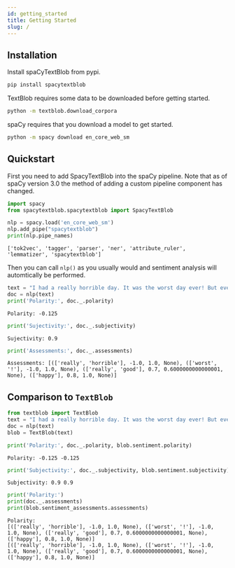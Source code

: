 ```yaml
---
id: getting_started
title: Getting Started
slug: /
---
```

## Installation

Install spaCyTextBlob from pypi.

```bash
pip install spacytextblob
```

TextBlob requires some data to be downloaded before getting started.

```bash
python -m textblob.download_corpora
```

spaCy requires that you download a model to get started.

```bash
python -m spacy download en_core_web_sm
```

## Quickstart

First you need to add SpacyTextBlob into the spaCy pipeline. Note that as of spaCy version 3.0 the method of adding a custom pipeline component has changed.


```python
import spacy
from spacytextblob.spacytextblob import SpacyTextBlob

nlp = spacy.load('en_core_web_sm')
nlp.add_pipe("spacytextblob")
print(nlp.pipe_names) 
```

    ['tok2vec', 'tagger', 'parser', 'ner', 'attribute_ruler', 'lemmatizer', 'spacytextblob']


Then you can call `nlp()` as you usually would and sentiment analysis will automtically be performed.


```python
text = "I had a really horrible day. It was the worst day ever! But every now and then I have a really good day that makes me happy."
doc = nlp(text)
print('Polarity:', doc._.polarity)
```

    Polarity: -0.125



```python
print('Sujectivity:', doc._.subjectivity)
```

    Sujectivity: 0.9



```python
print('Assessments:', doc._.assessments)
```

    Assessments: [(['really', 'horrible'], -1.0, 1.0, None), (['worst', '!'], -1.0, 1.0, None), (['really', 'good'], 0.7, 0.6000000000000001, None), (['happy'], 0.8, 1.0, None)]
    



## Comparison to `TextBlob`


```python
from textblob import TextBlob
text = "I had a really horrible day. It was the worst day ever! But every now and then I have a really good day that makes me happy."
doc = nlp(text)
blob = TextBlob(text)
```


```python
print('Polarity:', doc._.polarity, blob.sentiment.polarity)
```

    Polarity: -0.125 -0.125



```python
print('Subjectivity:', doc._.subjectivity, blob.sentiment.subjectivity)
```

    Subjectivity: 0.9 0.9



```python
print('Polarity:')
print(doc._.assessments)
print(blob.sentiment_assessments.assessments)
```

    Polarity:
    [(['really', 'horrible'], -1.0, 1.0, None), (['worst', '!'], -1.0, 1.0, None), (['really', 'good'], 0.7, 0.6000000000000001, None), (['happy'], 0.8, 1.0, None)]
    [(['really', 'horrible'], -1.0, 1.0, None), (['worst', '!'], -1.0, 1.0, None), (['really', 'good'], 0.7, 0.6000000000000001, None), (['happy'], 0.8, 1.0, None)]
